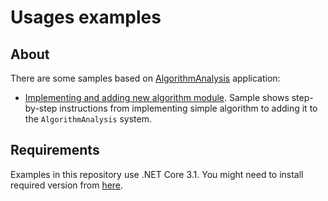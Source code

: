 # Usages examples

## About

There are some samples based on [AlgorithmAnalysis](https://github.com/Vasar007/algorithm_analysis) application:

- [Implementing and adding new algorithm module](https://github.com/Vasar007/algorithm_analysis/tree/master/Examples/NewAlgorithm).
  Sample shows step-by-step instructions from implementing simple algorithm to adding it to the `AlgorithmAnalysis` system.

## Requirements

Examples in this repository use .NET Core 3.1.
You might need to install required version from [here](https://dotnet.microsoft.com/download).
